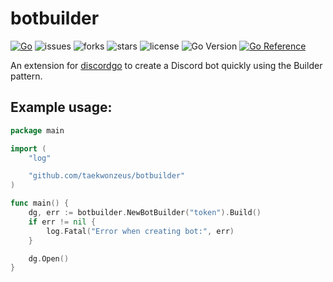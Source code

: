 # botbuilder

[![Go](https://github.com/TaeKwonZeus/botbuilder/actions/workflows/go.yml/badge.svg)](https://github.com/TaeKwonZeus/botbuilder/actions/workflows/go.yml)
![issues](https://img.shields.io/github/issues/TaeKwonZeus/botbuilder)
![forks](https://img.shields.io/github/forks/TaeKwonZeus/botbuilder)
![stars](https://img.shields.io/github/stars/TaeKwonZeus/botbuilder)
![license](https://img.shields.io/github/license/TaeKwonZeus/botbuilder)
![Go Version](https://img.shields.io/github/go-mod/go-version/TaeKwonZeus/botbuilder)
[![Go Reference](https://pkg.go.dev/badge/github.com/taekwonzeus/botbuilder.svg)](https://pkg.go.dev/github.com/taekwonzeus/botbuilder)

An extension for [discordgo](https://github.com/bwmarrin/discordgo) to create a Discord bot quickly using the Builder pattern.

## Example usage:
```go
package main

import (
	"log"

	"github.com/taekwonzeus/botbuilder"
)

func main() {
	dg, err := botbuilder.NewBotBuilder("token").Build()
	if err != nil {
		log.Fatal("Error when creating bot:", err)
	}

	dg.Open()
}
```
